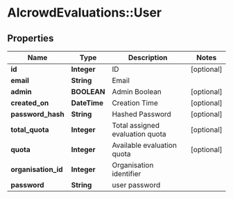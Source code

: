 # AIcrowdEvaluations::User

## Properties
Name | Type | Description | Notes
------------ | ------------- | ------------- | -------------
**id** | **Integer** | ID | [optional] 
**email** | **String** | Email | 
**admin** | **BOOLEAN** | Admin Boolean | [optional] 
**created_on** | **DateTime** | Creation Time | [optional] 
**password_hash** | **String** | Hashed Password | [optional] 
**total_quota** | **Integer** | Total assigned evaluation quota | [optional] 
**quota** | **Integer** | Available evaluation quota | [optional] 
**organisation_id** | **Integer** | Organisation identifier | 
**password** | **String** | user password | 



